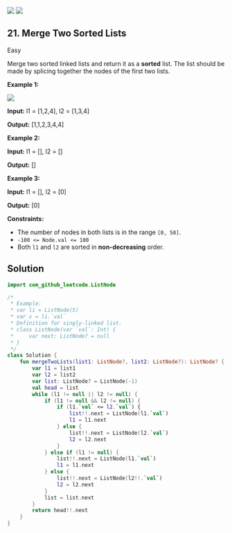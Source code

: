 [![](https://img.shields.io/github/stars/javadev/LeetCode-in-All?label=Stars&style=flat-square)](https://github.com/javadev/LeetCode-in-All)
[![](https://img.shields.io/github/forks/javadev/LeetCode-in-All?label=Fork%20me%20on%20GitHub%20&style=flat-square)](https://github.com/javadev/LeetCode-in-All/fork)

## 21\. Merge Two Sorted Lists

Easy

Merge two sorted linked lists and return it as a **sorted** list. The list should be made by splicing together the nodes of the first two lists.

**Example 1:**

![](https://assets.leetcode.com/uploads/2020/10/03/merge_ex1.jpg)

**Input:** l1 = [1,2,4], l2 = [1,3,4]

**Output:** [1,1,2,3,4,4]

**Example 2:**

**Input:** l1 = [], l2 = []

**Output:** []

**Example 3:**

**Input:** l1 = [], l2 = [0]

**Output:** [0]

**Constraints:**

*   The number of nodes in both lists is in the range `[0, 50]`.
*   `-100 <= Node.val <= 100`
*   Both `l1` and `l2` are sorted in **non-decreasing** order.

## Solution

```kotlin
import com_github_leetcode.ListNode

/*
 * Example:
 * var li = ListNode(5)
 * var v = li.`val`
 * Definition for singly-linked list.
 * class ListNode(var `val`: Int) {
 *     var next: ListNode? = null
 * }
 */
class Solution {
    fun mergeTwoLists(list1: ListNode?, list2: ListNode?): ListNode? {
        var l1 = list1
        var l2 = list2
        var list: ListNode? = ListNode(-1)
        val head = list
        while (l1 != null || l2 != null) {
            if (l1 != null && l2 != null) {
                if (l1.`val` <= l2.`val`) {
                    list!!.next = ListNode(l1.`val`)
                    l1 = l1.next
                } else {
                    list!!.next = ListNode(l2.`val`)
                    l2 = l2.next
                }
            } else if (l1 != null) {
                list!!.next = ListNode(l1.`val`)
                l1 = l1.next
            } else {
                list!!.next = ListNode(l2!!.`val`)
                l2 = l2.next
            }
            list = list.next
        }
        return head!!.next
    }
}
```